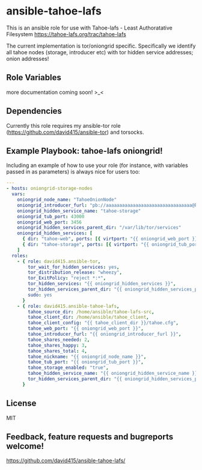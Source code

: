 ansible-tahoe-lafs
==================

This is an ansible role for use with Tahoe-lafs - Least Authoratative Filesystem
https://tahoe-lafs.org/trac/tahoe-lafs

The current implementation is tor/oniongrid specific.
Specifically we identify all tahoe nodes (storage,
introducer etc) with tor hidden service addresses; onion addresses!


Role Variables
--------------

more documentation coming soon! >_<


Dependencies
------------

Currently this role requires my ansible-tor role (https://github.com/david415/ansible-tor) and torsocks.


Example Playbook: tahoe-lafs oniongrid!
---------------------------------------

Including an example of how to use your role (for instance, with variables passed in as parameters) is always nice for users too:


```yml
---
- hosts: oniongrid-storage-nodes
  vars:
    oniongrid_node_name: "TahoeOnionNode"
    oniongrid_introducer_furl: "pb://aaaaaaaaaaaaaaaaaaaaaaaaaaaaaaaa@kkkkkkkkkkkkkkkk.onion:9966/introducer"
    oniongrid_hidden_service_name: "tahoe-storage"
    oniongrid_tub_port: 43000
    oniongrid_web_port: 3456
    oniongrid_hidden_services_parent_dir: "/var/lib/tor/services"
    oniongrid_hidden_services: [
      { dir: "tahoe-web", ports: [{ virtport: "{{ oniongrid_web_port }}", target: "127.0.0.1:{{ oniongrid_web_port }}" }] },
      { dir: "tahoe-storage", ports: [{ virtport: "{{ oniongrid_tub_port }}", target: "127.0.0.1:{{ oniongrid_tub_port }}" }] },
    ]
  roles:
    - { role: david415.ansible-tor,
        tor_wait_for_hidden_services: yes,
        tor_distribution_release: "wheezy",
        tor_ExitPolicy: "reject *:*",
        tor_hidden_services: "{{ oniongrid_hidden_services }}",
        tor_hidden_services_parent_dir: "{{ oniongrid_hidden_services_parent_dir }}",
        sudo: yes
      }
    - { role: david415.ansible-tahoe-lafs,
        tahoe_source_dir: /home/ansible/tahoe-lafs-src,
        tahoe_client_dir: /home/ansible/tahoe_client,
        tahoe_client_config: "{{ tahoe_client_dir }}/tahoe.cfg",
        tahoe_web_port: "{{ oniongrid_web_port }}",
        tahoe_introducer_furl: "{{ oniongrid_introducer_furl }}",
        tahoe_shares_needed: 2,
        tahoe_shares_happy: 3,
        tahoe_shares_total: 4,
        tahoe_nickname: "{{ oniongrid_node_name }}",
        tahoe_tub_port: "{{ oniongrid_tub_port }}",
        tahoe_storage_enabled: "true",
        tahoe_hidden_service_name: "{{ oniongrid_hidden_service_name }}",
        tor_hidden_services_parent_dir: "{{ oniongrid_hidden_services_parent_dir }}"
      }
```


License
-------

MIT



Feedback, feature requests and bugreports welcome!
--------------------------------------------------

https://github.com/david415/ansible-tahoe-lafs/


